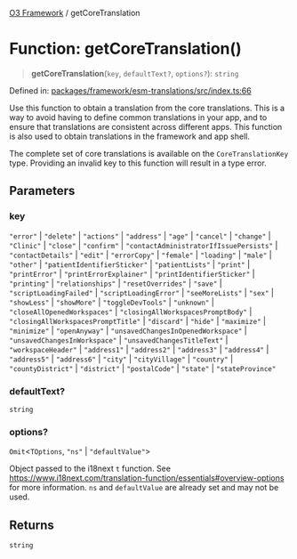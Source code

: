 [O3 Framework](../API.md) / getCoreTranslation

# Function: getCoreTranslation()

> **getCoreTranslation**(`key`, `defaultText?`, `options?`): `string`

Defined in: [packages/framework/esm-translations/src/index.ts:66](https://github.com/openmrs/openmrs-esm-core/blob/85cde3ce59cd3d29230c98040a3f53525e808725/packages/framework/esm-translations/src/index.ts#L66)

Use this function to obtain a translation from the core translations. This is a way to avoid having
to define common translations in your app, and to ensure that translations are consistent across
different apps. This function is also used to obtain translations in the framework and app shell.

The complete set of core translations is available on the `CoreTranslationKey` type. Providing an
invalid key to this function will result in a type error.

## Parameters

### key

`"error"` | `"delete"` | `"actions"` | `"address"` | `"age"` | `"cancel"` | `"change"` | `"Clinic"` | `"close"` | `"confirm"` | `"contactAdministratorIfIssuePersists"` | `"contactDetails"` | `"edit"` | `"errorCopy"` | `"female"` | `"loading"` | `"male"` | `"other"` | `"patientIdentifierSticker"` | `"patientLists"` | `"print"` | `"printError"` | `"printErrorExplainer"` | `"printIdentifierSticker"` | `"printing"` | `"relationships"` | `"resetOverrides"` | `"save"` | `"scriptLoadingFailed"` | `"scriptLoadingError"` | `"seeMoreLists"` | `"sex"` | `"showLess"` | `"showMore"` | `"toggleDevTools"` | `"unknown"` | `"closeAllOpenedWorkspaces"` | `"closingAllWorkspacesPromptBody"` | `"closingAllWorkspacesPromptTitle"` | `"discard"` | `"hide"` | `"maximize"` | `"minimize"` | `"openAnyway"` | `"unsavedChangesInOpenedWorkspace"` | `"unsavedChangesInWorkspace"` | `"unsavedChangesTitleText"` | `"workspaceHeader"` | `"address1"` | `"address2"` | `"address3"` | `"address4"` | `"address5"` | `"address6"` | `"city"` | `"cityVillage"` | `"country"` | `"countyDistrict"` | `"district"` | `"postalCode"` | `"state"` | `"stateProvince"`

### defaultText?

`string`

### options?

`Omit`\<`TOptions`, `"ns"` \| `"defaultValue"`\>

Object passed to the i18next `t` function. See https://www.i18next.com/translation-function/essentials#overview-options
          for more information. `ns` and `defaultValue` are already set and may not be used.

## Returns

`string`
